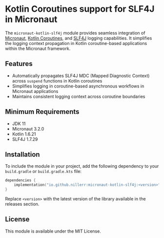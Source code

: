 # Kotlin Coroutines support for SLF4J in Micronaut

The `micronaut-kotlin-slf4j` module provides seamless integration
of [Micronaut](https://micronaut.io/), [Kotlin Coroutines](https://kotlinlang.org/docs/coroutines-overview.html),
and [SLF4J](https://www.slf4j.org/) logging capabilities. It simplifies the logging context propagation in Kotlin
coroutine-based applications within the Micronaut framework.

## Features

- Automatically propagates SLF4J MDC (Mapped Diagnostic Context) across `suspend` functions in Kotlin coroutines
- Simplifies logging in coroutine-based asynchronous workflows in Micronaut applications
- Maintains consistent logging context across coroutine boundaries

## Minimum Requirements

- JDK 11
- Micronaut 3.2.0
- Kotlin 1.6.21
- SLF4J 1.7.29

## Installation

To include the module in your project, add the following dependency to your `build.gradle` or `build.gradle.kts` file:

```kotlin
dependencies {
    implementation("io.github.nillerr:micronaut-kotlin-slf4j:<version>")
}
```

Replace `<version>` with the latest version of the library available in the releases section.

## License

This module is available under the MIT License.
